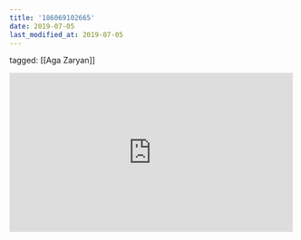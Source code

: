 ```yaml
---
title: '186069102665'
date: 2019-07-05
last_modified_at: 2019-07-05
---
```

tagged: [[Aga Zaryan]]
<iframe allow="accelerometer; autoplay; clipboard-write; encrypted-media; gyroscope; picture-in-picture" allowfullscreen="" frameborder="0" height="281" id="youtube_iframe" src="https://www.youtube.com/embed/zcxyriV0qmI?feature=oembed&amp;enablejsapi=1&amp;origin=https://safe.txmblr.com&amp;wmode=opaque" width="500"></iframe>